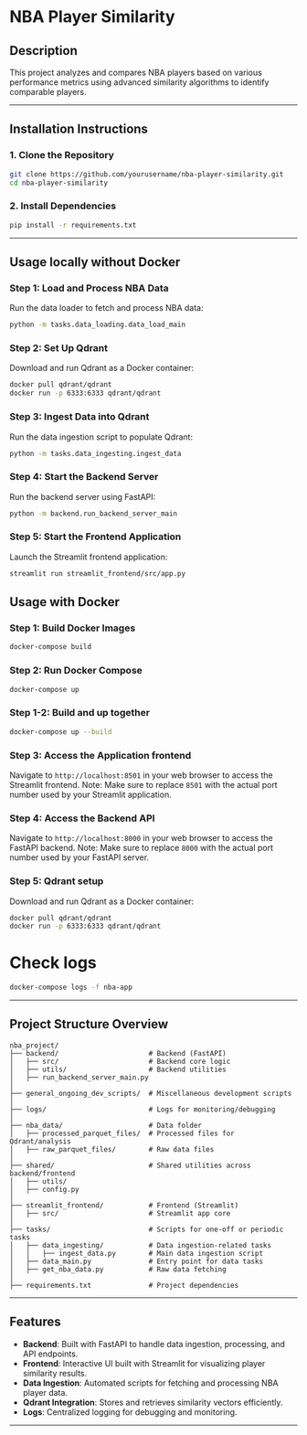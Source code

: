 # NBA Player Similarity

## Description
This project analyzes and compares NBA players based on various performance metrics using advanced similarity algorithms to identify comparable players.

---

## Installation Instructions

### 1. Clone the Repository
```bash
git clone https://github.com/yourusername/nba-player-similarity.git
cd nba-player-similarity
```

### 2. Install Dependencies
```bash
pip install -r requirements.txt
```

---

## Usage locally without Docker

### Step 1: Load and Process NBA Data
Run the data loader to fetch and process NBA data:
```bash
python -m tasks.data_loading.data_load_main
```

### Step 2: Set Up Qdrant
Download and run Qdrant as a Docker container:
```bash
docker pull qdrant/qdrant
docker run -p 6333:6333 qdrant/qdrant
```

### Step 3: Ingest Data into Qdrant
Run the data ingestion script to populate Qdrant:
```bash
python -m tasks.data_ingesting.ingest_data
```

### Step 4: Start the Backend Server
Run the backend server using FastAPI:
```bash
python -m backend.run_backend_server_main
```

### Step 5: Start the Frontend Application
Launch the Streamlit frontend application:
```bash
streamlit run streamlit_frontend/src/app.py
```


## Usage with Docker

### Step 1: Build Docker Images
```bash
docker-compose build
```

### Step 2: Run Docker Compose
```bash
docker-compose up
```

### Step 1-2: Build and up together
```bash
docker-compose up --build
```

### Step 3: Access the Application frontend
Navigate to `http://localhost:8501` in your web browser to access the Streamlit frontend.
Note: Make sure to replace `8501` with the actual port number used by your Streamlit application.

### Step 4: Access the Backend API
Navigate to `http://localhost:8000` in your web browser to access the FastAPI backend.
Note: Make sure to replace `8000` with the actual port number used by your FastAPI server.

### Step 5: Qdrant setup
Download and run Qdrant as a Docker container:
```bash
docker pull qdrant/qdrant
docker run -p 6333:6333 qdrant/qdrant
```

# Check logs
```bash
docker-compose logs -f nba-app
```

---

## Project Structure Overview
```plaintext
nba_project/
├── backend/                      # Backend (FastAPI)
│   ├── src/                      # Backend core logic
│   ├── utils/                    # Backend utilities
│   ├── run_backend_server_main.py
│
├── general_ongoing_dev_scripts/  # Miscellaneous development scripts
│
├── logs/                         # Logs for monitoring/debugging
│
├── nba_data/                     # Data folder
│   ├── processed_parquet_files/  # Processed files for Qdrant/analysis
│   ├── raw_parquet_files/        # Raw data files
│
├── shared/                       # Shared utilities across backend/frontend
│   ├── utils/
│   ├── config.py
│
├── streamlit_frontend/           # Frontend (Streamlit)
│   ├── src/                      # Streamlit app core
│
├── tasks/                        # Scripts for one-off or periodic tasks
│   ├── data_ingesting/           # Data ingestion-related tasks
│   │   ├── ingest_data.py        # Main data ingestion script
│   ├── data_main.py              # Entry point for data tasks
│   ├── get_nba_data.py           # Raw data fetching
│
├── requirements.txt              # Project dependencies
```

---

## Features
- **Backend**: Built with FastAPI to handle data ingestion, processing, and API endpoints.
- **Frontend**: Interactive UI built with Streamlit for visualizing player similarity results.
- **Data Ingestion**: Automated scripts for fetching and processing NBA player data.
- **Qdrant Integration**: Stores and retrieves similarity vectors efficiently.
- **Logs**: Centralized logging for debugging and monitoring.

---


